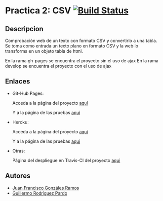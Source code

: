 Practica 2: CSV [![Build Status](https://travis-ci.org/PL2015/PL015-CSV.svg?branch=gh-pages)](https://travis-ci.org/PL2015/PL015-CSV)
===============

## Descripcion

Comprobación web de un texto con formato CSV y convertirlo a una tabla.
Se toma como entrada un texto plano en formato CSV y la web lo transforma en un objeto tabla de html. 

En la rama gh-pages se encuentra el proyecto sin el uso de ajax
En la rama develop se encuentra el proyecto con el uso de ajax

## Enlaces

* Git-Hub Pages:

    Acceda a la página del proyecto [aquí](https://pl2015.github.io/PL015-CSV/)

    Y a la página de las pruebas [aquí](https://pl2015.github.io/PL015-CSV/test.html)

* Heroku:

    Acceda a la página del proyecto [aquí](https://immense-depths-7290.herokuapp.com/)

    Y a la página de las pruebas [aquí](https://immense-depths-7290.herokuapp.com/test)

* Otras:

    Página del despliegue en Travis-CI del proyecto [aqui](https://travis-ci.org/PL2015/PL015-CSV)

## Autores

* [Juan Francisco Gonzáles Ramos](http://juanfgr.es/)
* [Guillermo Rodríguez Pardo](http://wyllman.github.io/)



